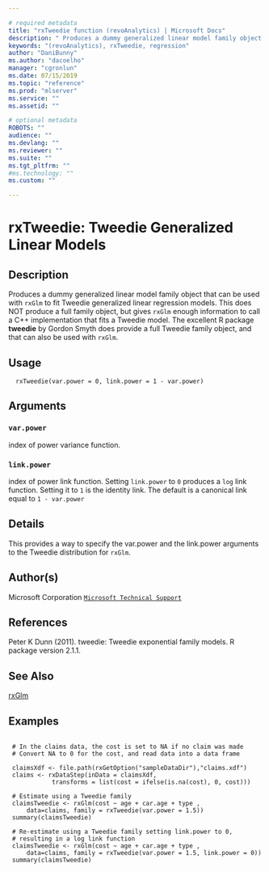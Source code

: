 ```yaml
--- 

# required metadata 
title: "rxTweedie function (revoAnalytics) | Microsoft Docs" 
description: " Produces a dummy generalized linear model family object that can be used with rxGlm to fit  Tweedie generalized linear regression models. This does NOT produce a full family object, but gives  rxGlm enough information to call a C++ implementation that fits a Tweedie model. The excellent  R package **tweedie** by Gordon Smyth does provide a full Tweedie family object, and that can also be  used with rxGlm. " 
keywords: "(revoAnalytics), rxTweedie, regression" 
author: "DaniBunny"
ms.author: "dacoelho" 
manager: "cgronlun" 
ms.date: 07/15/2019
ms.topic: "reference" 
ms.prod: "mlserver" 
ms.service: "" 
ms.assetid: "" 

# optional metadata 
ROBOTS: "" 
audience: "" 
ms.devlang: "" 
ms.reviewer: "" 
ms.suite: "" 
ms.tgt_pltfrm: "" 
#ms.technology: "" 
ms.custom: "" 

--- 
```



 # rxTweedie: Tweedie Generalized Linear Models 
 ## Description

Produces a dummy generalized linear model family object that can be used with `rxGlm` to fit 
Tweedie generalized linear regression models. This does NOT produce a full family object, but gives 
`rxGlm` enough information to call a C++ implementation that fits a Tweedie model. The excellent 
R package **tweedie** by Gordon Smyth does provide a full Tweedie family object, and that can also be 
used with `rxGlm`.


 ## Usage

```   
  rxTweedie(var.power = 0, link.power = 1 - var.power)

```

 ## Arguments



 ### `var.power`
 index of power variance function. 


 ### `link.power`
 index of power link function. Setting `link.power` to `0`  produces a `log` link function. Setting it to `1` is the identity link.  The default is a canonical link  equal to `1 - var.power` 




 ## Details

This provides a way to specify the var.power and the link.power arguments to the Tweedie distribution for `rxGlm`.



 ## Author(s)
 Microsoft Corporation [`Microsoft Technical Support`](https://go.microsoft.com/fwlink/?LinkID=698556&clcid=0x409)



 ## References

Peter K Dunn (2011). tweedie: Tweedie exponential family models. R package version 2.1.1.  



 ## See Also

[rxGlm](rxGLM.md)


 ## Examples

 ```

  # In the claims data, the cost is set to NA if no claim was made
  # Convert NA to 0 for the cost, and read data into a data frame

  claimsXdf <- file.path(rxGetOption("sampleDataDir"),"claims.xdf")
  claims <- rxDataStep(inData = claimsXdf, 
             transforms = list(cost = ifelse(is.na(cost), 0, cost)))

  # Estimate using a Tweedie family                           
  claimsTweedie <- rxGlm(cost ~ age + car.age + type , 
      data=claims, family = rxTweedie(var.power = 1.5)) 
  summary(claimsTweedie)

  # Re-estimate using a Tweedie family setting link.power to 0,
  # resulting in a log link function                          
  claimsTweedie <- rxGlm(cost ~ age + car.age + type , 
      data=claims, family = rxTweedie(var.power = 1.5, link.power = 0)) 
  summary(claimsTweedie)
```



